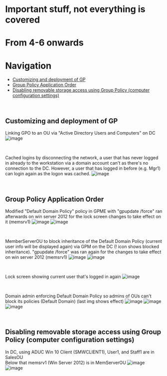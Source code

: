 # Important stuff, not everything is covered

# From 4-6 onwards


# Navigation
* [Customizing and deployment of GP](#customizing-and-deployment-of-gp)
* [Group Policy Application Order](#group-policy-application-order)
* [Disabling removable storage access using Group Policy (computer configuration settings)](#disabling-removable-storage-access-using-group-policy-computer-configuration-settings)

<br>

## Customizing and deployment of GP

Linking GPO to an OU via "Active Directory Users and Computers" on DC
![image](../images/Pasted%20image%2020230705215234.png)

<br>

Cached logins by disconnecting the network, a user that has never logged in already to the workstation via a domain account can't as there's no connection to the DC. However, a user that has logged in before (e.g. Mgr1) can login again as the logon was cached.
![image](../images/Pasted%20image%2020230705215906.png)

<br>

## Group Policy Application Order

Modified "Default Domain Policy" policy in GPME with "gpupdate /force" ran afterwards on win server 2012 for the lock screen changes to take effect on it (memsrv1)
![image](../images/Pasted%20image%2020230705220408.png)
![image](../images/Pasted%20image%2020230705220502.png)

<br>

MemberServerOU to block inheritance of the Default Domain Policy (current user info will be displayed again) via GPM on the DC (! icon shows blocked inheritance). "gpupdate /force" was ran again for the changes to take effect on win server 2012 (memsrv1)
![image](../images/Pasted%20image%2020230705220735.png)
![image](../images/Pasted%20image%2020230705220836.png)

<br>

Lock screen showing current user that's logged in again
![image](../images/Pasted%20image%2020230705221239.png)

<br>

Domain admin enforcing Default Domain Policy so admins of OUs can't block its policies (Default Domain) (last img shows effect)
![image](../images/Pasted%20image%2020230705221442.png)
![image](../images/Pasted%20image%2020230705221506.png)
![image](../images/Pasted%20image%2020230705221807.png)

<br>

## Disabling removable storage access using Group Policy (computer configuration settings)

In DC, using ADUC 
Win 10 Client (SMWCLIENT1), User1, and Staff1 are in SalesOU  
Below that memsrv1 (Win Server 2012) is in MemServerOU
![image](../images/Pasted%20image%2020230705222314.png)
![image](../images/Pasted%20image%2020230705222459.png)
